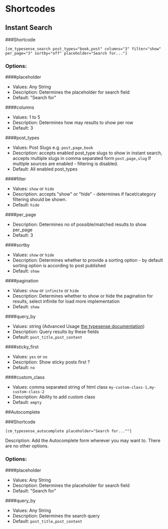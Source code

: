 # Shortcodes

## Instant Search

###Shortcode
```
[cm_typesense_search post_types="book,post" columns="3" filter="show" per_page="3" sortby="off" placeholder="Search for..."]
```

### Options:
####placeholder
- Values: Any String
- Description: Determines the placeholder for search field
- Default: "Search for"

####columns
- Values: 1 to 5
- Description: Determines how may results to show per row
- Default: 3

####post_types
- Values: Post Slugs e.g. `post,page,book`
- Description: accepts enabled post_type slugs to show in instant search, accepts multiple slugs in comma separated form `post,page,slug`
If multiple sources are enabled - filtering is disabled.
- Default: All enabled post_types

####filter
- Values: `show` or `hide`
- Description: accepts "show" or "hide" - determines if facet/category filtering should be shown.
- Default: `hide`

####per_page
- Description: Determines no of possible/matched results to show per_page
- Default: 3

####sortby
- Values: `show` or `hide`
- Description: Determines whether to provide a sorting option - by default sorting option is according to post published
- Default: `show`

####pagination
- Values: `show` or `infinite` or `hide`
- Description: Determines whether to show or hide the pagination for results, select infinite for load more implementation
- Default: `show`

####query_by
- Values: string (Advanced Usage [the typesense documentation](https://typesense.org/docs/0.22.1/api/documents.html#search))
- Description: Query results by these fields
- Default: `post_title,post_content`

####sticky_first
- Values: `yes` or `no`
- Description: Show sticky posts first ?
- Default: `no`

####custom_class
- Values: comma separated string of html class `my-custom-class-1,my-custom-class-2`
- Description: Ability to add custom class
- Default: `empty`

##Autocomplete

###Shortcode
```
[cm_typesense_autocomplete placeholder="Search for...""]
```

Description: Add the Autocomplete form wherever you may want to. There are no other options.

### Options:
####placeholder
- Values: Any String
- Description: Determines the placeholder for search field
- Default: "Search for"

####query_by
- Values: Any String
- Description: Determines the search query
- Default: `post_title,post_content`